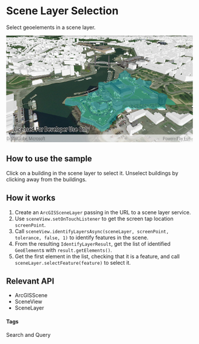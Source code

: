 # Scene Layer Selection
Select geoelements in a scene layer.

![Scene Layer Selection App](scene-layer-selection.png)

## How to use the sample
Click on a building in the scene layer to select it. Unselect buildings by clicking away from the buildings.

## How it works
1. Create an `ArcGISSceneLayer` passing in the URL to a scene layer service.
1. Use `sceneView.setOnTouchListener` to get the screen tap location `screenPoint`.
1. Call `sceneView.identifyLayersAsync(sceneLayer, screenPoint, tolerance, false, 1)` to identify features in the scene.
1. From the resulting `IdentifyLayerResult`, get the list of identified `GeoElement`s with `result.getElements()`.
1. Get the first element in the list, checking that it is a feature, and call `sceneLayer.selectFeature(feature)` to select it.

## Relevant API
* ArcGISScene
* SceneView
* SceneLayer

#### Tags
Search and Query